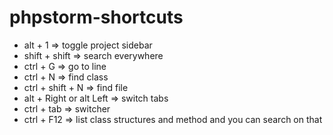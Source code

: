 # phpstorm-shortcuts

* alt + 1 => toggle project sidebar
* shift + shift => search everywhere
* ctrl + G => go to line
* ctrl + N => find class
* ctrl + shift + N => find file
* alt + Right or alt Left => switch tabs
* ctrl + tab => switcher
* ctrl + F12 => list class structures and method and you can search on that

